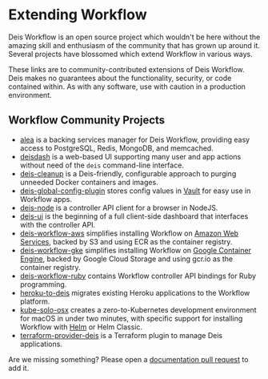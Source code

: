 # Extending Workflow

Deis Workflow is an open source project which wouldn't be here without the amazing skill
and enthusiasm of the community that has grown up around it. Several projects have blossomed
which extend Workflow in various ways.

These links are to community-contributed extensions of Deis Workflow. Deis makes no
guarantees about the functionality, security, or code contained within. As with any software,
use with caution in a production environment.

## Workflow Community Projects

- [alea][] is a backing services manager for Deis Workflow, providing easy
  access to PostgreSQL, Redis, MongoDB, and memcached.
- [deisdash][] is a web-based UI supporting many user and app actions without need of the
  `deis` command-line interface.
- [deis-cleanup][] is a Deis-friendly, configurable approach to purging unneeded Docker
  containers and images.
- [deis-global-config-plugin][] stores config values in [Vault][] for easy use in Workflow apps.
- [deis-node][] is a controller API client for a browser in NodeJS.
- [deis-ui][] is the beginning of a full client-side dashboard that interfaces with the
  controller API.
- [deis-workflow-aws][] simplifies installing Workflow on [Amazon Web Services][], backed by
  S3 and using ECR as the container registry.
- [deis-workflow-gke][] simplifies installing Workflow on [Google Container Engine][], backed
  by Google Cloud Storage and using gcr.io as the container registry.
- [deis-workflow-ruby][] contains Workflow controller API bindings for Ruby programming.
- [heroku-to-deis][] migrates existing Heroku applications to the Workflow platform.
- [kube-solo-osx][] creates a zero-to-Kubernetes development environment for macOS in under
  two minutes, with specific support for installing Workflow with [Helm][] or Helm Classic.
- [terraform-provider-deis][] is a Terraform plugin to manage Deis applications.

Are we missing something? Please open a [documentation pull request][] to add it.

[alea]: https://github.com/Codaisseur/alea
[Amazon Web Services]: https://aws.amazon.com/
[deisdash]: https://github.com/olalonde/deisdash
[deis-cleanup]: https://github.com/Ragnarson/deis-cleanup
[deis-global-config-plugin]: https://github.com/Rafflecopter/deis-global-config-plugin
[deis-node]: https://github.com/olalonde/deis-node
[deis-ui]: https://github.com/jumbojett/deis-ui
[deis-workflow-aws]: https://github.com/rimusz/deis-workflow-aws
[deis-workflow-gke]: https://github.com/rimusz/deis-workflow-gke
[deis-workflow-ruby]: https://github.com/thomas0087/deis-workflow-ruby
[documentation pull request]: https://github.com/deis/workflow/pulls
[Google Container Engine]: https://cloud.google.com/container-engine/
[Helm]: https://github.com/kubernetes/helm
[heroku-to-deis]: https://github.com/emartech/heroku-to-deis
[kube-solo-osx]: https://github.com/TheNewNormal/kube-solo-osx
[Vault]: https://www.vaultproject.io/
[terraform-provider-deis]: https://github.com/botlink/terraform-provider-deis
